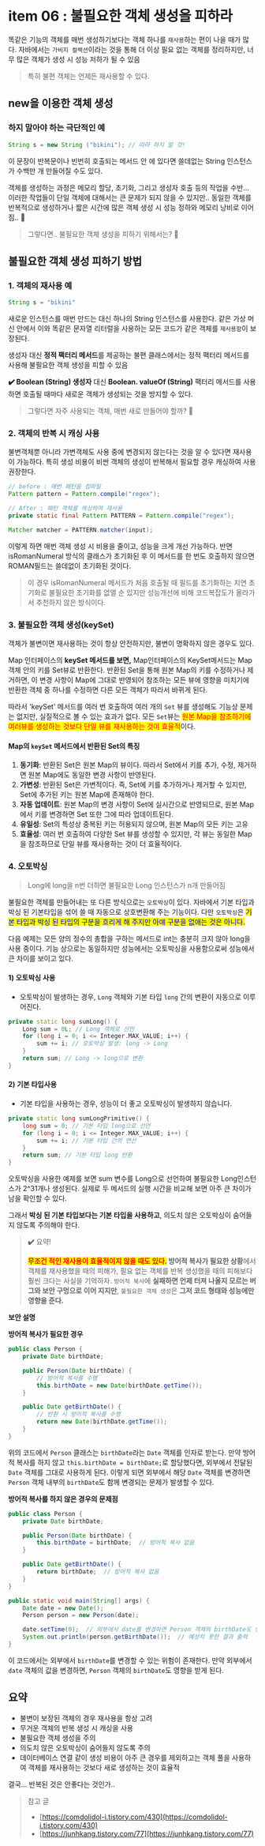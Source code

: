# item 06 : 불필요한 객체 생성을 피하라

똑같은 기능의 객체를 매번 생성하기보다는 객체 하나를 `재사용`하는 편이 나을 때가 많다. 자바에서는 `가비지 컬렉션`이라는 것을 통해 더 이상 필요 없는 객체를 정리하지만, 너무 많은 객체가 생성 시 성능 저하가 될 수 있음

> 특히 불편 객체는 언제든 재사용할 수 있다.

## new을 이용한 객체 생성

### 하지 말아야 하는 극단적인 예

```java
String s = new String ("bikini"); // 따라 하지 말 것!
```

이 문장이 반복문이나 빈번히 호출되는 메서드 안 에 있다면 쓸데없는 String 인스턴스가 수백만 개 만들어질 수도 있다.



객체를 생성하는 과정은 메모리 할당, 초기화, 그리고 생성자 호출 등의 작업을 수반... 이러한 작업들이 단일 객체에 대해서는 큰 문제가 되지 않을 수 있지만.. 동일한 객체를 반복적으로 생성하거나 짧은 시간에 많은 객체 생성 시 성능 정하와 메모리 낭비로 이어짐.. 🤨

> 그렇다면.. 불필요한 객체 생성을 피하기 위해서는? 🤔

## 불필요한 객체 생성 피하기 방법

### 1. 객체의 재사용 예

```java
String s = "bikini"
```

새로운 인스턴스를 매번 만드는 대신 하나의 String 인스턴스를 사용한다. 같은 가상 머신 안에서 이와 똑같은 문자열 리터럴을 사용하는 모든 코드가 같은 객체를 `재사용함`이 보장된다.

생성자 대신 **정적 팩터리 메서드**를 제공하는 불편 클래스에서는 정적 팩터리 메서드를 사용해 불필요한 객체 생성을 피할 수 있음

**✔️ Boolean (String) 생성자** 대신 **Boolean. valueOf (String)** 팩터리 메서드를 사용 하면 호출될 때마다 새로운 객체가 생성되는 것을 방지할 수 있다.

> 그렇다면 자주 사용되는 객체, 매번 새로 만들어야 할까? 🤔

### 2. 객체의 반복 시 캐싱 사용

불변객체뿐 아니라 가변객체도 사용 중에 변경되지 않는다는 것을 알 수 있다면 재사용이 가능하다. 특히 생성 비용이 비싼 객체의 생성이 반복해서 필요할 경우 캐싱하여 사용 권장한다.&#x20;

```java
// before : 매번 패턴을 컴파일
Pattern pattern = Pattern.compile("regex");

// After : 패턴 객체를 캐싱하여 재사용
private static final Pattern PATTERN = Pattern.compile("regex");

Matcher matcher = PATTERN.matcher(input);
```

이렇게 하면 매번 객체 생성 시 비용을 줄이고, 성능을 크게 개선 가능하다.  반면 isRomanNumeral 방식의 클래스가 초기화된 후 이 메서드를 한 번도 호출하지 않으면 ROMAN필드는 쓸데없이 초기화된 것이다.

> 이 경우 isRomanNumeral 메서드가 처음 호출될 때 필드를 초기화하는 지연 초기화로 불필요한 초기화를 없앨 순 있지만 성능개선에 비해 코드복잡도가 올라가서 추천하지 않은 방식이다.

### 3. 불필요한 객체 생성(keySet)

객체가 불변이면 재사용하는 것이 항상 안전하지만, 불변이 명확하지 않은 경우도 있다.&#x20;

Map 인터페이스의 **keySet 메서드를 보면,** Map인터페이스의 KeySet메서드는 Map 객체 안의 키를 Set뷰로 반환한다. 반환된 Set을 통해 원본 Map의 키를 수정하거나 제거하면, 이 변경 사항이 Map에 그대로 반영되어 참조하는 모든 뷰에 영향을 미치기에 반환한 객체 중 하나를 수정하면 다른 모든 객체가 따라서 바뀌게 된다.



따라서 'keySet' 메서드를 여러 번 호출하여 여러 개의 `Set` 뷰를 생성해도 기능상 문제는 없지만, 실질적으로 볼 수 있는 효과가 없다. 모든 `Set`뷰는 <mark style="color:red;">원본 Map을 참조하기에 여러뷰를 생성하는 것보다 단일 뷰를 재사용하는 것이 효율적</mark>이다.

#### Map의 `keySet` 메서드에서 반환된 Set의 특징

1. **동기화**: 반환된 Set은 원본 Map의 뷰이다. 따라서 Set에서 키를 추가, 수정, 제거하면 원본 Map에도 동일한 변경 사항이 반영된다.
2. **가변성**: 반환된 Set은 가변적이다. 즉, Set에 키를 추가하거나 제거할 수 있지만, Set에 추가된 키는 원본 Map에 존재해야 한다.
3. **자동 업데이트**: 원본 Map의 변경 사항이 Set에 실시간으로 반영되므로, 원본 Map에서 키를 변경하면 Set 또한 그에 따라 업데이트된다.
4. **유일성**: Set의 특성상 중복된 키는 허용되지 않으며, 원본 Map의 모든 키는 고유
5. **효율성**: 여러 번 호출하여 다양한 Set 뷰를 생성할 수 있지만, 각 뷰는 동일한 Map을 참조하므로 단일 뷰를 재사용하는 것이 더 효율적이다.

### 4. 오토박싱

> Long에 long을 n번 더하면 불필요한 Long 인스턴스가 n개 만들어짐

불필요한 객체를 만들어내는 또 다른 방식으로는 `오토박싱`이 있다. 자바에서 기본 타입과 박싱 된 기본타입을 섞어 쓸 때 자동으로 상호변환해 주는 기능이다. 다만 `오토박싱`은 <mark style="color:blue;">기본 타입과 박싱 된 타입의 구분을 흐리게 해 주지만 아얘 구분을 없애는 것은 아니다.</mark>

다음 예제는 모든 양의 정수의 총합을 구하는 메서드로 int는 충분히 크지 않아 long을 사용 중이다. 기능 상으로는 동일하지만 성능에서는 오토박싱을 사용함으로써 성능에서 큰 차이를 보이고 있다.

#### 1) 오토박싱 사용  <a href="#section-4" id="section-4"></a>

* 오토박싱이 발생하는 경우, `Long` 객체와 기본 타입 `long` 간의 변환이 자동으로 이루어진다.

```cpp
private static long sumLong() {
    Long sum = 0L; // Long 객체로 선언
    for (long i = 0; i <= Integer.MAX_VALUE; i++) {
        sum += i; // 오토박싱 발생: long -> Long
    }
    return sum; // Long -> long으로 변환
}
```

#### 2) 기본 타입사용 <a href="#section-5" id="section-5"></a>

* 기본 타입을 사용하는 경우, 성능이 더 좋고 오토박싱이 발생하지 않습니다.

```cpp
private static long sumLongPrimitive() {
    long sum = 0; // 기본 타입 long으로 선언
    for (long i = 0; i <= Integer.MAX_VALUE; i++) {
        sum += i; // 기본 타입 간의 연산
    }
    return sum; // 기본 타입 long 반환
}
```

오토박싱을 사용한 예제를 보면 sum 변수를 Long으로 선언하여 불필요한 Long인스턴스가 2^31개나 생성된다. 실제로 두 메서드의 실행 시간을 비교해 보면 아주 큰 차이가 남을 확인할 수 있다.

그래서 **박싱 된 기본 타입보다는 기본 타입을 사용하고**, 의도치 않은 오토박싱이 숨어들지 않도록 주의해야 한다.

> **✔️** 요약!&#x20;
>
> <mark style="color:red;">**무조건 적인 재사용이 효율적이지 않을 때도 있다.**</mark>**&#x20;방어적 복사가 필요한 상황**에서 객체를 재사용했을 때의 피해가, 필요 없는 객체를 반복 생성했을 때의 피해보다 훨씬 크다는 사실을 기억하자. `방어적 복사`에 **실패하면 언제 터져 나올지 모르는 버그와 보안 구멍으로 이어 지지만**, `불필요한 객체 생성`은 **그저 코드 형태와 성능에만 영향을 준다.**

**보안 설명**

**방어적 복사가 필요한 경우**

```java
public class Person {
    private Date birthDate;

    public Person(Date birthDate) {
        // 방어적 복사를 수행
        this.birthDate = new Date(birthDate.getTime());
    }

    public Date getBirthDate() {
        // 반환 시 방어적 복사를 수행
        return new Date(birthDate.getTime());
    }
}
```

위의 코드에서 `Person` 클래스는 `birthDate`라는 `Date` 객체를 인자로 받는다. 만약 방어적 복사를 하지 않고 `this.birthDate = birthDate;`로 할당했다면, 외부에서 전달된 `Date` 객체를 그대로 사용하게 된다. 이렇게 되면 외부에서 해당 `Date` 객체를 변경하면 `Person` 객체 내부의 `birthDate`도 함께 변경되는 문제가 발생할 수 있다.

**방어적 복사를 하지 않은 경우의 문제점**

```java
public class Person {
    private Date birthDate;

    public Person(Date birthDate) {
        this.birthDate = birthDate;  // 방어적 복사 없음
    }

    public Date getBirthDate() {
        return birthDate;  // 방어적 복사 없음
    }
}

public static void main(String[] args) {
    Date date = new Date();
    Person person = new Person(date);

    date.setTime(0);  // 외부에서 date를 변경하면 Person 객체의 birthDate도 변경됨
    System.out.println(person.getBirthDate());  // 예상치 못한 결과 출력
}
```

이 코드에서는 외부에서 `birthDate`를 변경할 수 있는 위험이 존재한다. 만약 외부에서 `date` 객체의 값을 변경하면, `Person` 객체의 `birthDate`도 영향을 받게 된다.



## 요약&#x20;

* 불변이 보장된 객체의 경우 재사용을 항상 고려
* 무거운 객체의 반복 생성 시 캐싱을 사용
* 불필요한 객체 생성을 주의
* 의도치 않은 오토박싱이 숨어들지 않도록 주의
* 데이터베이스 연결 같이 생성 비용이 아주 큰 경우를 제외하고는 객체 풀을 사용하여 객체를 재사용하는 것보다 새로 생성하는 것이 효율적



결국... 반복된 것은 안좋다는 것인가..



> 참고 글
>
> * [https://comdolidol-i.tistory.com/430](https://comdolidol-i.tistory.com/430)
> * [https://junhkang.tistory.com/77](https://junhkang.tistory.com/77)
